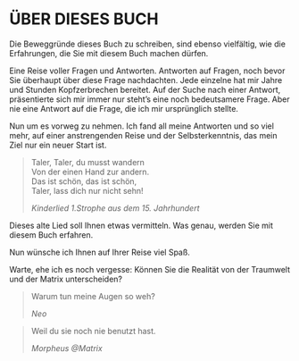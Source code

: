 # ÜBER DIESES BUCH

Die Beweggründe dieses Buch zu schreiben, sind ebenso vielfältig, wie die Erfahrungen, die Sie mit diesem Buch machen dürfen.

Eine Reise voller Fragen und Antworten. Antworten auf Fragen, noch bevor Sie überhaupt über diese Frage nachdachten. Jede einzelne hat mir Jahre und Stunden Kopfzerbrechen bereitet. Auf der Suche nach einer Antwort, präsentierte sich
mir immer nur steht’s eine noch bedeutsamere Frage. Aber nie eine Antwort auf die Frage, die ich mir ursprünglich stellte.

Nun um es vorweg zu nehmen. Ich fand all meine Antworten und so viel mehr, auf einer anstrengenden Reise und der Selbsterkenntnis, das mein Ziel nur ein neuer Start ist.

> Taler, Taler, du musst wandern</br>
> Von der einen Hand zur andern.</br>
> Das ist schön, das ist schön,</br>
> Taler, lass dich nur nicht sehn!</br>
> 
> *Kinderlied 1.Strophe aus dem 15. Jahrhundert*

Dieses alte Lied soll Ihnen etwas vermitteln. Was genau, werden Sie mit diesem Buch erfahren.

Nun wünsche ich Ihnen auf Ihrer Reise viel Spaß.

Warte, ehe ich es noch vergesse: Können Sie die Realität
von der Traumwelt und der Matrix unterscheiden?

> Warum tun meine Augen so weh?
> 
> *Neo*

> Weil du sie noch nie benutzt hast.
> 
> *Morpheus @Matrix*
